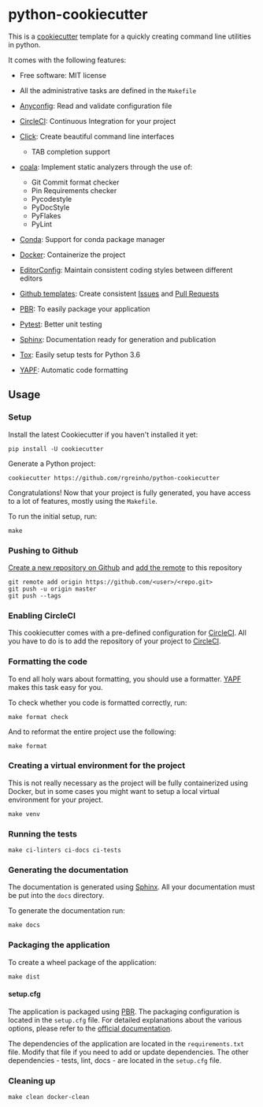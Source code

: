 # python-cookiecutter

This is a [cookiecutter](https://github.com/audreyr/cookiecutter) template for a quickly creating command line utilities in python.

It comes with the following features:

* Free software: MIT license
* All the administrative tasks are defined in the `Makefile`
* [Anyconfig](https://github.com/ssato/python-anyconfig): Read and validate configuration file
* [CircleCI](https://circleci.com/): Continuous Integration for your project
* [Click](http://click.pocoo.org/6/): Create beautiful command line interfaces

  * TAB completion support
* [coala](https://coala.io/): Implement static analyzers through the use of:

  * Git Commit format checker
  * Pin Requirements checker
  * Pycodestyle
  * PyDocStyle
  * PyFlakes
  * PyLint

* [Conda](https://conda.io/docs/index.html): Support for conda package manager
* [Docker](https://www.docker.com/): Containerize the project
* [EditorConfig](http://editorconfig.org/): Maintain consistent coding styles between different editors
* [Github templates](https://github.com/blog/2111-issue-and-pull-request-templates): Create consistent [Issues](https://help.github.com/articles/creating-an-issue-template-for-your-repository/) and [Pull Requests](https://help.github.com/articles/creating-a-pull-request-template-for-your-repository/)
* [PBR](http://docs.openstack.org/developer/pbr): To easily package your application
* [Pytest](https://docs.pytest.org/en/latest/): Better unit testing
* [Sphinx](http://sphinx-doc.org/): Documentation ready for generation and publication
* [Tox](http://testrun.org/tox/): Easily setup tests for Python 3.6
* [YAPF](https://github.com/google/yapf): Automatic code formatting

## Usage

### Setup

Install the latest Cookiecutter if you haven't installed it yet:
```
pip install -U cookiecutter
```

Generate a Python project:
```
cookiecutter https://github.com/rgreinho/python-cookiecutter
```

Congratulations! Now that your project is fully generated, you have access to a lot of features, mostly using the `Makefile`.

To run the initial setup, run:
```
make
```

### Pushing to Github

[Create a new repository on Github](https://help.github.com/articles/creating-a-new-repository/) and [add the remote](https://help.github.com/articles/adding-a-remote/) to this repository
```
git remote add origin https://github.com/<user>/<repo.git>
git push -u origin master
git push --tags
```

### Enabling CircleCI

This cookiecutter comes with a pre-defined configuration for [CircleCI](https://circleci.com/). All you have to do is to add the repository of your project to [CircleCI](https://circleci.com/).

### Formatting the code

To end all holy wars about formatting, you should use a formatter. [YAPF](https://github.com/google/yapf) makes this task easy for you.

To check whether you code is formatted correctly, run:
```
make format check
```

And to reformat the entire project use the following:
```
make format
```

### Creating a virtual environment for the project

This is not really necessary as the project will be fully containerized using Docker, but in some cases you might want to setup a local virtual environment for your project.

```
make venv
```

### Running the tests

```
make ci-linters ci-docs ci-tests
```

### Generating the documentation

The documentation is generated using [Sphinx](http://sphinx-doc.org/). All your documentation must be put into the `docs` directory.

To generate the documentation run:
```
make docs
```

### Packaging the application

To create a wheel package of the application:
```
make dist
```

#### setup.cfg

The application is packaged using [PBR](http://docs.openstack.org/developer/pbr). The packaging configuration is located in the `setup.cfg` file. For detailed explanations about the various options, please refer to the [official documentation](https://docs.openstack.org/pbr/latest/user/index.html).

The dependencies of the application are located in the `requirements.txt` file. Modify that file if you need to add or update dependencies. The other dependencies - tests, lint, docs - are located in the `setup.cfg` file.

### Cleaning up

```
make clean docker-clean
```

